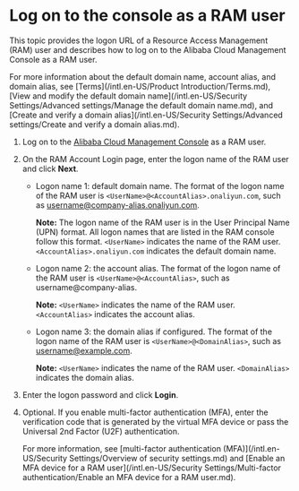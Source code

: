 # Log on to the console as a RAM user

This topic provides the logon URL of a Resource Access Management \(RAM\) user and describes how to log on to the Alibaba Cloud Management Console as a RAM user.

For more information about the default domain name, account alias, and domain alias, see [Terms](/intl.en-US/Product Introduction/Terms.md), [View and modify the default domain name](/intl.en-US/Security Settings/Advanced settings/Manage the default domain name.md), and [Create and verify a domain alias](/intl.en-US/Security Settings/Advanced settings/Create and verify a domain alias.md).

1.  Log on to the [Alibaba Cloud Management Console](https://signin.alibabacloud.com/login.htm) as a RAM user.

2.  On the RAM Account Login page, enter the logon name of the RAM user and click **Next**.

    -   Logon name 1: default domain name. The format of the logon name of the RAM user is `<UserName>@<AccountAlias>.onaliyun.com`, such as username@company-alias.onaliyun.com.

        **Note:** The logon name of the RAM user is in the User Principal Name \(UPN\) format. All logon names that are listed in the RAM console follow this format. `<UserName>` indicates the name of the RAM user. `<AccountAlias>.onaliyun.com` indicates the default domain name.

    -   Logon name 2: the account alias. The format of the logon name of the RAM user is `<UserName>@<AccountAlias>`, such as username@company-alias.

        **Note:** `<UserName>` indicates the name of the RAM user. `<AccountAlias>` indicates the account alias.

    -   Logon name 3: the domain alias if configured. The format of the logon name of the RAM user is `<UserName>@<DomainAlias>`, such as username@example.com.

        **Note:** `<UserName>` indicates the name of the RAM user. `<DomainAlias>` indicates the domain alias.

3.  Enter the logon password and click **Login**.

4.  Optional. If you enable multi-factor authentication \(MFA\), enter the verification code that is generated by the virtual MFA device or pass the Universal 2nd Factor \(U2F\) authentication.

    For more information, see [multi-factor authentication \(MFA\)](/intl.en-US/Security Settings/Overview of security settings.md) and [Enable an MFA device for a RAM user](/intl.en-US/Security Settings/Multi-factor authentication/Enable an MFA device for a RAM user.md).


